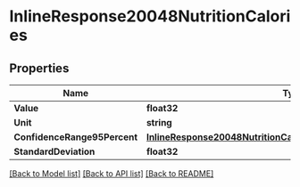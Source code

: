 # InlineResponse20048NutritionCalories

## Properties

Name | Type | Description | Notes
------------ | ------------- | ------------- | -------------
**Value** | **float32** |  | 
**Unit** | **string** |  | 
**ConfidenceRange95Percent** | [**InlineResponse20048NutritionCaloriesConfidenceRange95Percent**](inline_response_200_48_nutrition_calories_confidenceRange95Percent.md) |  | 
**StandardDeviation** | **float32** |  | 

[[Back to Model list]](../README.md#documentation-for-models) [[Back to API list]](../README.md#documentation-for-api-endpoints) [[Back to README]](../README.md)


